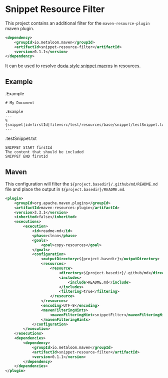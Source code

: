 # Snippet Resource Filter

This project contains an additional filter for the `maven-resource-plugin` maven plugin.

```xml
<dependency>
    <groupId>io.metaloom.maven</groupId>
    <artifactId>snippet-resource-filter</artifactId>
    <version>0.1.1</version>
</dependency>
```

It can be used to resolve [doxia style snippet macros](https://maven.apache.org/doxia/macros/index.html#snippet-macro) in resources.

## Example

.Example
```
# My Document

.Example
---
%{snippet|id=firstId|file=src/test/resources/base/snippet/testSnippet.txt}
---
```

.testSnippet.txt
```
SNIPPET START firstId
The content that should be included
SNIPPET END firstId
```

## Maven

This configuration will filter the `${project.basedir}/.github/md/README.md` file and place the output in `${project.basedir}/README.md`.

```xml
<plugin>
    <groupId>org.apache.maven.plugins</groupId>
    <artifactId>maven-resources-plugin</artifactId>
    <version>3.3.1</version>
    <inherited>false</inherited>
    <executions>
        <execution>
            <id>readme-md</id>
            <phase>clean</phase>
            <goals>
                <goal>copy-resources</goal>
            </goals>
            <configuration>
                <outputDirectory>${project.basedir}</outputDirectory>
                <resources>
                    <resource>
                        <directory>${project.basedir}/.github/md</directory>
                        <includes>
                            <include>README.md</include>
                        </includes>
                        <filtering>true</filtering>
                    </resource>
                </resources>
                <encoding>UTF-8</encoding>
                <mavenFilteringHints>
                    <mavenFilteringHint>snippetFilter</mavenFilteringHint>
                </mavenFilteringHints>
            </configuration>
        </execution>
    </executions>
    <dependencies>
        <dependency>
            <groupId>io.metaloom.maven</groupId>
            <artifactId>snippet-resource-filter</artifactId>
            <version>0.1.1</version>
        </dependency>
    </dependencies>
</plugin>
```
